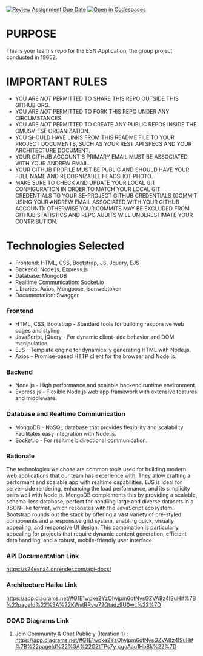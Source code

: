 [![Review Assignment Due Date](https://classroom.github.com/assets/deadline-readme-button-24ddc0f5d75046c5622901739e7c5dd533143b0c8e959d652212380cedb1ea36.svg)](https://classroom.github.com/a/Yf9tAXk0)
[![Open in Codespaces](https://classroom.github.com/assets/launch-codespace-7f7980b617ed060a017424585567c406b6ee15c891e84e1186181d67ecf80aa0.svg)](https://classroom.github.com/open-in-codespaces?assignment_repo_id=13462426)
# PURPOSE
This is your team's repo for the ESN Application, the group project conducted in 18652.

# IMPORTANT RULES

- YOU ARE *NOT* PERMITTED TO SHARE THIS REPO OUTSIDE THIS GITHUB ORG. 
- YOU ARE *NOT* PERMITTED TO FORK THIS REPO UNDER ANY CIRCUMSTANCES.
- YOU ARE *NOT* PERMITTED TO CREATE ANY PUBLIC REPOS INSIDE THE CMUSV-FSE ORGANIZATION.
- YOU SHOULD HAVE LINKS FROM THIS README FILE TO YOUR PROJECT DOCUMENTS, SUCH AS YOUR REST API SPECS AND YOUR ARCHITECTURE DOCUMENT.
- YOUR GITHUB ACCOUNT'S PRIMARY EMAIL MUST BE ASSOCIATED WITH YOUR ANDREW EMAIL.
- YOUR GITHUB PROFILE MUST BE PUBLIC AND SHOULD HAVE YOUR FULL NAME AND RECOGNIZABLE HEADSHOT PHOTO. 
- MAKE SURE TO CHECK AND UPDATE YOUR LOCAL GIT CONFIGURATION IN ORDER TO MATCH YOUR LOCAL GIT CREDENTIALS TO YOUR SE-PROJECT GITHUB CREDENTIALS (COMMIT USING YOUR ANDREW EMAIL ASSOCIATED WITH YOUR GITHUB ACCOUNT): OTHERWISE YOUR COMMITS MAY BE EXCLUDED FROM GITHUB STATISTICS AND REPO AUDITS WILL UNDERESTIMATE YOUR CONTRIBUTION.

# Technologies Selected
- Frontend: HTML, CSS, Bootstrap, JS, Jquery, EJS
- Backend: Node.js, Express.js
- Database: MongoDB 
- Realtime Communication: Socket.io
- Libraries: Axios, Mongoose, jsonwebtoken
- Documentation: Swagger
### Frontend
* HTML, CSS, Bootstrap - Standard tools for building responsive web pages and styling
* JavaScript, jQuery - For dynamic client-side behavior and DOM manipulation
* EJS - Template engine for dynamically generating HTML with Node.js.
* Axios - Promise-based HTTP client for the browser and Node.js.

### Backend
* Node.js - High performance and scalable backend runtime environment.
* Express.js - Flexible Node.js web app framework with extensive features and middleware.

### Database and Realtime Communication
* MongoDB - NoSQL database that provides flexibility and scalability. Facilitates easy integration with Node.js.
* Socket.io - For realtime bidirectional communication.

### Rationale
The technologies we chose are common tools used for building modern web applications that our team has experience with. 
They allow crafting a performant and scalable app with realtime capabilities. EJS is ideal for server-side rendering, 
enhancing the load performance, and its simplicity pairs well with Node.js. 
MongoDB complements this by providing a scalable, schema-less database, perfect for handling large and diverse datasets 
in a JSON-like format, which resonates with the JavaScript ecosystem. Bootstrap rounds out the stack by offering a 
vast variety of pre-styled components and a responsive grid system, enabling quick, visually appealing, and responsive 
UI design. This combination is particularly appealing for projects that require dynamic content generation, 
efficient data handling, and a robust, mobile-friendly user interface.

### API Documentation Link
https://s24esna4.onrender.com/api-docs/

### Architecture Haiku Link
https://app.diagrams.net/#G1E1wpke2YzOIwjpm6qtNysGZVA8z4ISuH#%7B%22pageId%22%3A%22KWstRRvw72Qtadz9U0wL%22%7D

### OOAD Diagrams Link
1. Join Community & Chat Publicly (Iteration 1) : https://app.diagrams.net/#G1E1wpke2YzOIwjpm6qtNysGZVA8z4ISuH#%7B%22pageId%22%3A%22GZtTPs7y_cgoAau1HbBk%22%7D
